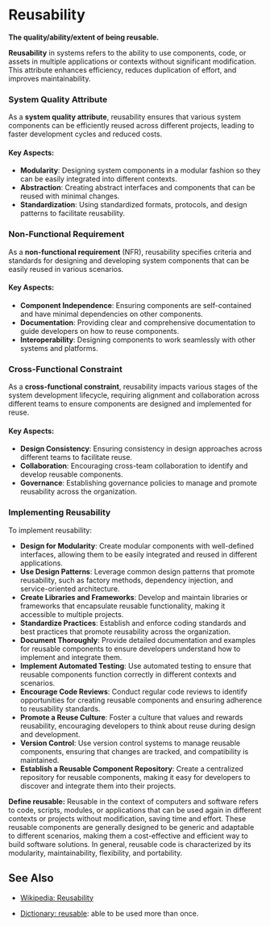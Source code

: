 # Reusability

**The quality/ability/extent of being reusable.**

<span data-chatgpt-prompt="reusability + template">

**Reusability** in systems refers to the ability to use components, code, or assets in multiple applications or contexts without significant modification. This attribute enhances efficiency, reduces duplication of effort, and improves maintainability.

### System Quality Attribute

As a **system quality attribute**, reusability ensures that various system components can be efficiently reused across different projects, leading to faster development cycles and reduced costs.

#### Key Aspects:
- **Modularity**: Designing system components in a modular fashion so they can be easily integrated into different contexts.
- **Abstraction**: Creating abstract interfaces and components that can be reused with minimal changes.
- **Standardization**: Using standardized formats, protocols, and design patterns to facilitate reusability.

### Non-Functional Requirement

As a **non-functional requirement** (NFR), reusability specifies criteria and standards for designing and developing system components that can be easily reused in various scenarios.

#### Key Aspects:
- **Component Independence**: Ensuring components are self-contained and have minimal dependencies on other components.
- **Documentation**: Providing clear and comprehensive documentation to guide developers on how to reuse components.
- **Interoperability**: Designing components to work seamlessly with other systems and platforms.

### Cross-Functional Constraint

As a **cross-functional constraint**, reusability impacts various stages of the system development lifecycle, requiring alignment and collaboration across different teams to ensure components are designed and implemented for reuse.

#### Key Aspects:
- **Design Consistency**: Ensuring consistency in design approaches across different teams to facilitate reuse.
- **Collaboration**: Encouraging cross-team collaboration to identify and develop reusable components.
- **Governance**: Establishing governance policies to manage and promote reusability across the organization.

### Implementing Reusability

To implement reusability:
- **Design for Modularity**: Create modular components with well-defined interfaces, allowing them to be easily integrated and reused in different applications.
- **Use Design Patterns**: Leverage common design patterns that promote reusability, such as factory methods, dependency injection, and service-oriented architecture.
- **Create Libraries and Frameworks**: Develop and maintain libraries or frameworks that encapsulate reusable functionality, making it accessible to multiple projects.
- **Standardize Practices**: Establish and enforce coding standards and best practices that promote reusability across the organization.
- **Document Thoroughly**: Provide detailed documentation and examples for reusable components to ensure developers understand how to implement and integrate them.
- **Implement Automated Testing**: Use automated testing to ensure that reusable components function correctly in different contexts and scenarios.
- **Encourage Code Reviews**: Conduct regular code reviews to identify opportunities for creating reusable components and ensuring adherence to reusability standards.
- **Promote a Reuse Culture**: Foster a culture that values and rewards reusability, encouraging developers to think about reuse during design and development.
- **Version Control**: Use version control systems to manage reusable components, ensuring that changes are tracked, and compatibility is maintained.
- **Establish a Reusable Component Repository**: Create a centralized repository for reusable components, making it easy for developers to discover and integrate them into their projects.

</span>

**Define reusable:** <span data-chatgpt-prompt="define reusable (computers and software)">Reusable in the context of computers and software refers to code, scripts, modules, or applications that can be used again in different contexts or projects without modification, saving time and effort. These reusable components are generally designed to be generic and adaptable to different scenarios, making them a cost-effective and efficient way to build software solutions. In general, reusable code is characterized by its modularity, maintainability, flexibility, and portability.</span>

## See Also

* [Wikipedia: Reusability](https://wikipedia.org/wiki/Reusability)

* [Dictionary: reusable](https://www.dictionary.com/browse/reusable): able to be used more than once.
